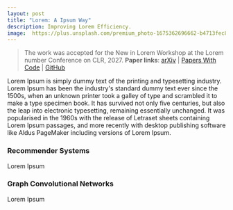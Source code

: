 ```yaml
---
layout: post
title: "Lorem: A Ipsum Way"
description: Improving Lorem Efficiency.
image:  https://plus.unsplash.com/premium_photo-1675362696662-b4713fec8e44?q=80&w=1887&auto=format&fit=crop&ixlib=rb-4.0.3&ixid=M3wxMjA3fDB8MHxwaG90by1wYWdlfHx8fGVufDB8fHx8fA%3D%3D
---
```


> The work was accepted for the New in Lorem Workshop at the Lorem number Conference on CLR, 2027.
> **Paper links**: [arXiv](https://lorem.lorem) | [Papers With Code](https://paperswithcode.com/lorem.paper) | [GitHub](https://github.com/lloremLorem)

Lorem Ipsum is simply dummy text of the printing and typesetting industry. Lorem Ipsum has been the industry's standard dummy text ever since the 1500s, when an unknown printer took a galley of type and scrambled it to make a type specimen book. It has survived not only five centuries, but also the leap into electronic typesetting, remaining essentially unchanged. It was popularised in the 1960s with the release of Letraset sheets containing Lorem Ipsum passages, and more recently with desktop publishing software like Aldus PageMaker including versions of Lorem Ipsum.


### Recommender Systems
Lorem Ipsum


### Graph Convolutional Networks
Lorem Ipsum
